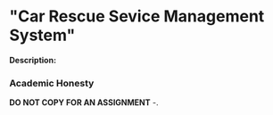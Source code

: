 # "Car Rescue Sevice Management System"


**Description:**


### Academic Honesty

**DO NOT COPY FOR AN ASSIGNMENT** -.
